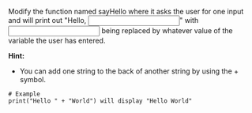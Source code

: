 Modify the function named sayHello where it asks the user for one input and will print out "Hello, <input>" with <input> being replaced by whatever value of the variable the user has entered.


**Hint:** 

- You can add one string to the back of another string by using the + symbol. 

```
# Example
print("Hello " + "World") will display "Hello World"
```
